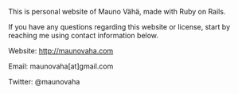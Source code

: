 This is personal website of Mauno Vähä, made with Ruby on Rails.

If you have any questions regarding this website or license, start by reaching me using contact information below.

Website:
http://maunovaha.com

Email:
maunovaha[at]gmail.com

Twitter:
@maunovaha